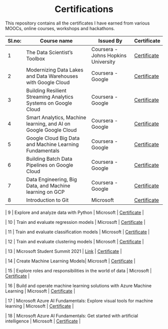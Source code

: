 <h1 align="center"> Certifications </h1>

This repository contains all the certificates I have earned from various MOOCs, online courses, workshops and hackathons.

| Sl.no: | Course name | Issued By | Certificate |
| ------ | ----------- | --------- | ----------- |
| 1 | The Data Scientist’s Toolbox | Coursera - Johns Hopkins University | [Certificate](./Coursera/1.pdf) |
| 2 | Modernizing Data Lakes and Data Warehouses with Google Cloud | Coursera - Google |  [Certificate](./Coursera/2.pdf) |
| 3 | Building Resilient Streaming Analytics Systems on Google Cloud | Coursera - Google | [Certificate](./Coursera/3.pdf) |
| 4 | Smart Analytics, Machine learning, and AI on Google Google Cloud | Coursera - Google | [Certificate](./Coursera/4.pdf) |
| 5 | Google Cloud Big Data and Machine Learning Fundamentals | Coursera - Google | [Certificate](./Coursera/5.pdf) |
| 6 | Building Batch Data Pipelines on Google Cloud | Coursera - Google | [Certificate](./Coursera/6.pdf) |
| 7 | Data Engineering, Big Data, and Machine learning on GCP | Coursera - Google | [Certificate](./Coursera/7.pdf) |
| 8 | Introduction to Git | Microsoft | [Certificate](./Microsoft/Certificate01.pdf) |


| 9 | Explore and analyze data with Python | Microsoft | [Certificate](./Microsoft/Certificate02.pdf) |

| 10 | Train and evaluate regression models | Microsoft | [Certificate](./Microsoft/Certificate03.pdf) |

| 11 | Train and evaluate classification models | Microsoft | [Certificate](./Microsoft/Certificate04.pdf) |

| 12 | Train and evaluate clustering models | Microsoft | [Certificate](./Microsoft/Certificate05.pdf) |

| 13 | Microsoft Student Summit 2021 | [Link](./Readme.md) | [Certificate](./Microsoft/Certificate06.pdf) |

| 14 | Create Machine Learning Models| Microsoft | [Certificate](./Microsoft/Certificate07.pdf) |

| 15 | Explore roles and responsibilities in the world of data | Microsoft | [Certificate](./Microsoft/Certificate08.pdf) |

| 16 | Build and operate machine learning solutions with Azure Machine Learning | Microsoft | [Certificate](./Microsoft/Certificate09.pdf) |

| 17 | Microsoft Azure AI Fundamentals: Explore visual tools for machine learning | Microsoft | [Certificate](./Microsoft/Certificate10.pdf) |

| 18 | Microsoft Azure AI Fundamentals: Get started with artificial intelligence | Microsoft | [Certificate](./Microsoft/Certificate11.pdf) |
